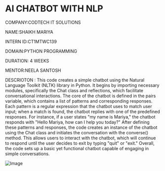 # Al CHATBOT WITH NLP

COMPANY:CODTECH IT SOLUTIONS

NAME:SHAIKH MARIYA

INTERN ID:CT1MTWC139

DOMAIN:PYTHON PROGRAMMING

DURATION: 4 WEEKS

MENTOR:NEELA SANTOSH

DESCRIOTON : This code creates a simple chatbot using the Natural Language Toolkit (NLTK) library in Python. It begins by importing necessary modules, specifically the Chat class and reflections, which facilitate conversational interactions. The core of the chatbot is defined in the pairs variable, which contains a list of patterns and corresponding responses. Each pattern is a regular expression that the chatbot uses to match user input; when a match is found, the chatbot replies with one of the predefined responses. For instance, if a user states "my name is Mariya," the chatbot responds with "Hello Mariya, how can I help you today?" After defining these patterns and responses, the code creates an instance of the chatbot using the Chat class and initiates the conversation with the converse() method. This allows users to interact with the chatbot, which will continue to respond until the user decides to exit by typing "quit" or "exit." Overall, the code sets up a basic yet functional chatbot capable of engaging in simple conversations.

![Image](https://github.com/user-attachments/assets/461017d0-8662-4d3d-9334-2944e85e975c)


